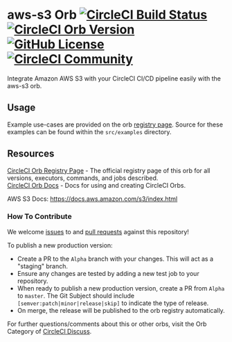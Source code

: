 # aws-s3 Orb [![CircleCI Build Status](https://circleci.com/gh/CircleCI-Public/aws-s3-orb.svg?style=shield "CircleCI Build Status")](https://circleci.com/gh/CircleCI-Public/aws-s3-orb) [![CircleCI Orb Version](https://img.shields.io/badge/endpoint.svg?url=https://badges.circleci.io/orb/circleci/aws-s3)](https://circleci.com/orbs/registry/orb/circleci/aws-s3) [![GitHub License](https://img.shields.io/badge/license-MIT-lightgrey.svg)](https://raw.githubusercontent.com/CircleCI-Public/aws-s3-orb/master/LICENSE) [![CircleCI Community](https://img.shields.io/badge/community-CircleCI%20Discuss-343434.svg)](https://discuss.circleci.com/c/ecosystem/orbs)

  Integrate Amazon AWS S3 with your CircleCI CI/CD pipeline easily with the aws-s3 orb.


## Usage

Example use-cases are provided on the orb [registry page](https://circleci.com/orbs/registry/orb/circleci/aws-s3#usage-examples). Source for these examples can be found within the `src/examples` directory.


## Resources

[CircleCI Orb Registry Page](https://circleci.com/orbs/registry/orb/circleci/aws-s3) - The official registry page of this orb for all versions, executors, commands, and jobs described.  
[CircleCI Orb Docs](https://circleci.com/docs/2.0/orb-intro/#section=configuration) - Docs for using and creating CircleCI Orbs.  

AWS S3 Docs: https://docs.aws.amazon.com/s3/index.html

### How To Contribute

We welcome [issues](https://github.com/CircleCI-Public/aws-s3-orb/issues) to and [pull requests](https://github.com/CircleCI-Public/aws-s3-orb/pulls) against this repository!

To publish a new production version:
* Create a PR to the `Alpha` branch with your changes. This will act as a "staging" branch.
* Ensure any changes are tested by adding a new test job to your repository.
* When ready to publish a new production version, create a PR from `Alpha` to `master`. The Git Subject should include `[semver:patch|minor|release|skip]` to indicate the type of release.
* On merge, the release will be published to the orb registry automatically.

For further questions/comments about this or other orbs, visit the Orb Category of [CircleCI Discuss](https://discuss.circleci.com/c/orbs).
